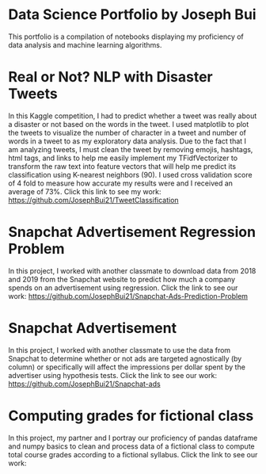 # Data Science Portfolio by Joseph Bui
This portfolio is a compilation of notebooks displaying my proficiency of data analysis and machine learning algorithms.

# Real or Not? NLP with Disaster Tweets

In this Kaggle competition, I had to predict whether a tweet was really about a disaster or not based on the words in the tweet. I used matplotlib to plot the tweets to visualize the number of character in a tweet and number of words in a tweet to as my exploratory data analysis. Due to the fact that I am analyzing tweets, I must clean the tweet by removing emojis, hashtags, html tags, and links to help me easily implement my TFidfVectorizer to transform the raw text into feature vectors that will help me predict its classification using K-nearest neighbors (90). I used cross validation score of 4 fold to measure how accurate my results were and I received an average of 73%. Click this link to see my work: https://github.com/JosephBui21/TweetClassification

# Snapchat Advertisement Regression Problem

In this project, I worked with another classmate to download data from 2018 and 2019 from the Snapchat website to predict how much a company spends on an advertisement using regression. Click the link to see our work: https://github.com/JosephBui21/Snapchat-Ads-Prediction-Problem 

# Snapchat Advertisement

In this project, I worked with another classmate to use the data from Snapchat to determine whether or not ads are targeted agnostically (by column) or specifically will affect the impressions per dollar spent by the advertiser using hypothesis tests. Click the link to see our work: https://github.com/JosephBui21/Snapchat-ads

# Computing grades for fictional class

In this project, my partner and I portray our proficiency of pandas dataframe and numpy basics to clean and process data of a fictional class to compute total course grades according to a fictional syllabus. Click the link to see our work: 

